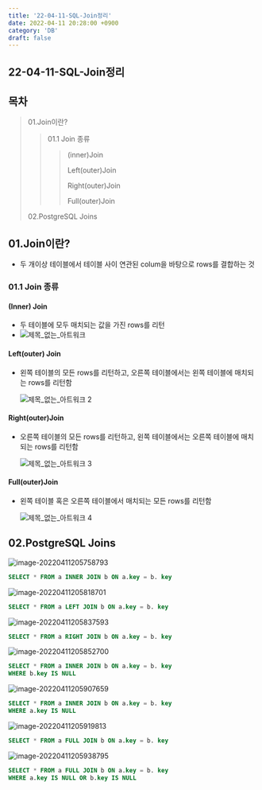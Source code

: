 ```yaml
---
title: '22-04-11-SQL-Join정리'
date: 2022-04-11 20:28:00 +0900
category: 'DB'
draft: false
---
```


## 22-04-11-SQL-Join정리

## 목차

> 01.Join이란?
>
> > 01.1 Join 종류
> >
> > > (inner)Join
> > >
> > > Left(outer)Join
> > >
> > > Right(outer)Join
> > >
> > > Full(outer)Join
>
> 02.PostgreSQL Joins

## 01.Join이란?

- 두 개이상 테이블에서 테이블 사이 연관된 colum을 바탕으로 rows를 결합하는 것

### 01.1 Join 종류

#### (Inner) Join

- 두 테이블에 모두 매치되는 값을 가진  rows를 리턴
- ![제목_없는_아트워크](../../assets/img/post/22-04-11-SQL-Join정리.assets/1.png)

#### Left(outer) Join

- 왼쪽 테이블의 모든 rows를 리턴하고, 오른쪽 테이블에서는 왼쪽 테이블에 매치되는 rows를 리턴함

  ![제목_없는_아트워크 2](../../assets/img/post/22-04-11-SQL-Join정리.assets/2.png)

#### Right(outer)Join

- 오른쪽 테이블의 모든 rows를 리턴하고, 왼쪽 테이블에서는 오른쪽 테이블에 매치되는 rows를 리턴함

  ![제목_없는_아트워크 3](../../assets/img/post/22-04-11-SQL-Join정리.assets/3.png)

#### Full(outer)Join

- 왼쪽 테이블 혹은 오른쪽 테이블에서 매치되는 모든 rows를 리턴함

  ![제목_없는_아트워크 4](../../assets/img/post/22-04-11-SQL-Join정리.assets/4.png)

## 02.PostgreSQL Joins

![image-20220411205758793](../../assets/img/post/22-04-11-SQL-Join정리.assets/image-20220411205758793.png)

```sql
SELECT * FROM a INNER JOIN b ON a.key = b. key
```

![image-20220411205818701](../../assets/img/post/22-04-11-SQL-Join정리.assets/image-20220411205818701.png)

```sql
SELECT * FROM a LEFT JOIN b ON a.key = b. key
```

![image-20220411205837593](../../assets/img/post/22-04-11-SQL-Join정리.assets/image-20220411205837593.png)

```sql
SELECT * FROM a RIGHT JOIN b ON a.key = b. key
```

![image-20220411205852700](../../assets/img/post/22-04-11-SQL-Join정리.assets/image-20220411205852700.png)

```sql
SELECT * FROM a INNER JOIN b ON a.key = b. key
WHERE b.key IS NULL
```

![image-20220411205907659](../../assets/img/post/22-04-11-SQL-Join정리.assets/image-20220411205907659.png)

```sql
SELECT * FROM a INNER JOIN b ON a.key = b. key
WHERE a.key IS NULL
```

![image-20220411205919813](../../assets/img/post/22-04-11-SQL-Join정리.assets/image-20220411205919813.png)

```sql
SELECT * FROM a FULL JOIN b ON a.key = b. key
```

![image-20220411205938795](../../assets/img/post/22-04-11-SQL-Join정리.assets/image-20220411205938795.png)

```sql
SELECT * FROM a FULL JOIN b ON a.key = b. key
WHERE a.key IS NULL OR b.key IS NULL
```



